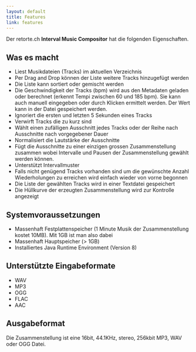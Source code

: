 ```yaml
---
layout: default
title: Features
link: features
---
```


Der retorte.ch **Interval Music Compositor** hat die folgenden Eigenschaften.

## Was es macht

* Liest Musikdateien (Tracks) im aktuellen Verzeichnis
* Per Drag and Drop können der Liste weitere Tracks hinzugefügt werden
* Die Liste kann sortiert oder gemischt werden
* Die Geschwindigkeit der Tracks (bpm) wird aus den Metadaten geladen oder berechnet (erkennt Tempi zwischen 60 und 185 bpm). Sie kann auch manuell eingegeben oder durch Klicken ermittelt werden. Der Wert kann in der Datei gespeichert werden.
* Ignoriert die ersten und letzten 5 Sekunden eines Tracks
* Verwirft Tracks die zu kurz sind
* Wählt einen zufälligen Ausschnitt jedes Tracks oder der Reihe nach Ausschnitte nach vorgegebener Dauer
* Normalisiert die Lautstärke der Ausschnitte
* Fügt die Ausschnitte zu einer einzigen grossen Zusammenstellung zusammen wobei Intervalle und Pausen der Zusammenstellung gewählt werden können.
* Unterstützt Intervallmuster
* Falls nicht genügend Tracks vorhanden sind um die gewünschte Anzahl Wiederholungen zu erreichen wird einfach wieder von vorne begonnen
* Die Liste der gewählten Tracks wird in einer Textdatei gespeichert
* Die Hüllkurve der erzeugten Zusammenstellung wird zur Kontrolle angezeigt

## Systemvoraussetzungen

* Massenhaft Festplattenspeicher (1 Minute Musik der Zusammenstellung kostet 10MB). Mit 1GB ist man also dabei
* Massenhaft Hauptspeicher (> 1GB)
* Installiertes Java Runtime Environment (Version 8)

## Unterstützte Eingabeformate

* WAV
* MP3
* OGG
* FLAC
* AAC

## Ausgabeformat

Die Zusammenstellung ist eine 16bit, 44.1KHz, stereo, 256kbit MP3, WAV oder OGG Datei. 
